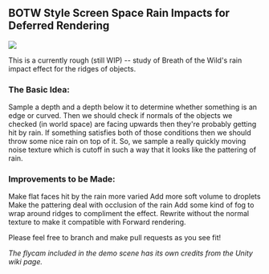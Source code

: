 ## BOTW Style Screen Space Rain Impacts for Deferred Rendering
![](http://i.imgur.com/OUWhM19.gif)

This is a currently rough (still WIP) -- study of Breath of the Wild's rain impact effect for the ridges of objects. 

### The Basic Idea:
Sample a depth and a depth below it to determine whether something is an edge or curved. Then we should check if normals of the objects we checked (in world space) are facing upwards then they're probably getting hit by rain. If something satisfies both of those conditions then we should throw some nice rain on top of it. So, we sample a really quickly moving noise texture which is cutoff in such a way that it looks like the pattering of rain. 

### Improvements to be Made:
Make flat faces hit by the rain more varied 
Add more soft volume to droplets
Make the pattering deal with occlusion of the rain
Add some kind of fog to wrap around ridges to compliment the effect.
Rewrite without the normal texture to make it compatible with Forward rendering.

Please feel free to branch and make pull requests as you see fit! 

*The flycam included in the demo scene has its own credits from the Unity wiki page.*
